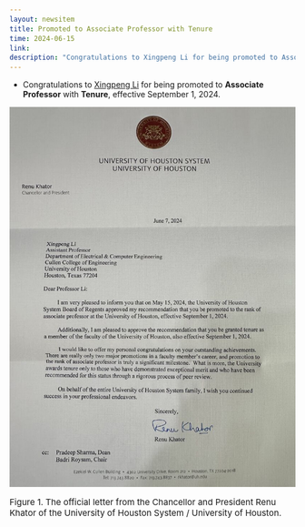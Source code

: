```yaml
---
layout: newsitem
title: Promoted to Associate Professor with Tenure
time: 2024-06-15
link: 
description: "Congratulations to Xingpeng Li for being promoted to Associate Professor with Tenure, effective September 1, 2024."
---
```


* Congratulations to <a href="/people/Xingpeng-Li" class="" target="_blank">Xingpeng Li</a> for being promoted to __Associate Professor__ with __Tenure__, effective September 1, 2024. 
	
<div class="spacer"></div>


![](/images/news/2024.06.15_P&T_XL.jpg)
<p></p>
<span class="text-figure-legend" style="font-size:15px;">
Figure 1. The official letter from the Chancellor and President Renu Khator of the University of Houston System / University of Houston.
</span>


<div class="spacer"></div>






